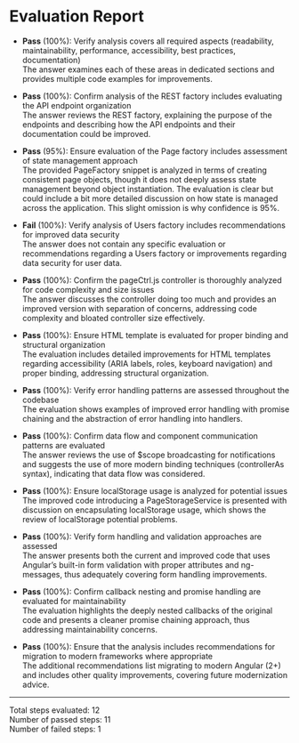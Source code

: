 # Evaluation Report

- **Pass** (100%): Verify analysis covers all required aspects (readability, maintainability, performance, accessibility, best practices, documentation)  
  The answer examines each of these areas in dedicated sections and provides multiple code examples for improvements.

- **Pass** (100%): Confirm analysis of the REST factory includes evaluating the API endpoint organization  
  The answer reviews the REST factory, explaining the purpose of the endpoints and describing how the API endpoints and their documentation could be improved.

- **Pass** (95%): Ensure evaluation of the Page factory includes assessment of state management approach  
  The provided PageFactory snippet is analyzed in terms of creating consistent page objects, though it does not deeply assess state management beyond object instantiation. The evaluation is clear but could include a bit more detailed discussion on how state is managed across the application. This slight omission is why confidence is 95%.

- **Fail** (100%): Verify analysis of Users factory includes recommendations for improved data security  
  The answer does not contain any specific evaluation or recommendations regarding a Users factory or improvements regarding data security for user data.

- **Pass** (100%): Confirm the pageCtrl.js controller is thoroughly analyzed for code complexity and size issues  
  The answer discusses the controller doing too much and provides an improved version with separation of concerns, addressing code complexity and bloated controller size effectively.

- **Pass** (100%): Ensure HTML template is evaluated for proper binding and structural organization  
  The evaluation includes detailed improvements for HTML templates regarding accessibility (ARIA labels, roles, keyboard navigation) and proper binding, addressing structural organization.

- **Pass** (100%): Verify error handling patterns are assessed throughout the codebase  
  The evaluation shows examples of improved error handling with promise chaining and the abstraction of error handling into handlers.

- **Pass** (100%): Confirm data flow and component communication patterns are evaluated  
  The answer reviews the use of $scope broadcasting for notifications and suggests the use of more modern binding techniques (controllerAs syntax), indicating that data flow was considered.

- **Pass** (100%): Ensure localStorage usage is analyzed for potential issues  
  The improved code introducing a PageStorageService is presented with discussion on encapsulating localStorage usage, which shows the review of localStorage potential problems.

- **Pass** (100%): Verify form handling and validation approaches are assessed  
  The answer presents both the current and improved code that uses Angular’s built-in form validation with proper attributes and ng-messages, thus adequately covering form handling improvements.

- **Pass** (100%): Confirm callback nesting and promise handling are evaluated for maintainability  
  The evaluation highlights the deeply nested callbacks of the original code and presents a cleaner promise chaining approach, thus addressing maintainability concerns.

- **Pass** (100%): Ensure that the analysis includes recommendations for migration to modern frameworks where appropriate  
  The additional recommendations list migrating to modern Angular (2+) and includes other quality improvements, covering future modernization advice.

---

Total steps evaluated: 12  
Number of passed steps: 11  
Number of failed steps: 1